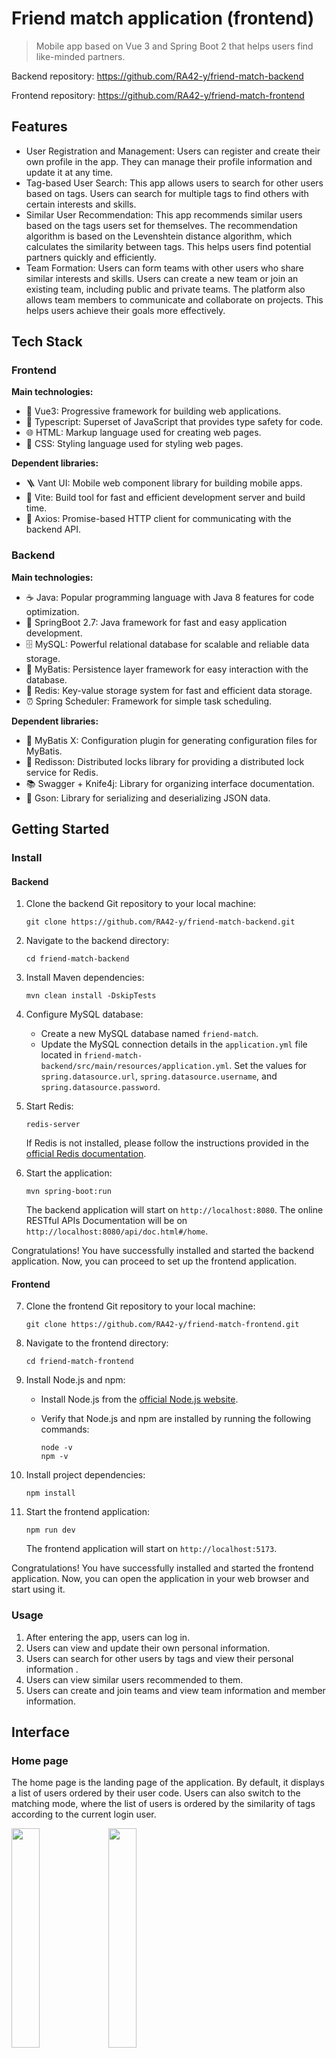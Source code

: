 # Friend match application (frontend)

> Mobile app based on Vue 3 and Spring Boot 2 that helps users find like-minded partners.

Backend repository: https://github.com/RA42-y/friend-match-backend

Frontend repository: https://github.com/RA42-y/friend-match-frontend

## Features

- User Registration and Management: Users can register and create their own profile in the app. They can manage their profile information and update it at any time.
- Tag-based User Search: This app allows users to search for other users based on tags. Users can search for multiple tags to find others with certain interests and skills.
- Similar User Recommendation: This app recommends similar users based on the tags users set for themselves. The recommendation algorithm is based on the Levenshtein distance algorithm, which calculates the similarity between tags. This helps users find potential partners quickly and efficiently.
- Team Formation: Users can form teams with other users who share similar interests and skills. Users can create a new team or join an existing team, including public and private teams. The platform also allows team members to communicate and collaborate on projects. This helps users achieve their goals more effectively.

## Tech Stack

### Frontend

**Main technologies:**

- 🌟 Vue3: Progressive framework for building web applications.
- 💼 Typescript: Superset of JavaScript that provides type safety for code.
- 🌐 HTML: Markup language used for creating web pages.
- 🎨 CSS: Styling language used for styling web pages.

**Dependent libraries:**

- 🪜 Vant UI: Mobile web component library for building mobile apps.
- 🚀 Vite: Build tool for fast and efficient development server and build time.
- 🔗 Axios: Promise-based HTTP client for communicating with the backend API.

### Backend

**Main technologies:**

- ☕️ Java: Popular programming language with Java 8 features for code optimization.
- 🍃 SpringBoot 2.7: Java framework for fast and easy application development.
- 🗄️ MySQL: Powerful relational database for scalable and reliable data storage.
- 🏢 MyBatis: Persistence layer framework for easy interaction with the database.
- 🔄 Redis: Key-value storage system for fast and efficient data storage.
- ⏰ Spring Scheduler: Framework for simple task scheduling.

**Dependent libraries:**

- 🧩 MyBatis X: Configuration plugin for generating configuration files for MyBatis.
- 🔐 Redisson: Distributed locks library for providing a distributed lock service for Redis.
- 📚 Swagger + Knife4j: Library for organizing interface documentation.
- 🍬 Gson: Library for serializing and deserializing JSON data.

## Getting Started

### Install

#### Backend

1. Clone the backend Git repository to your local machine:

    ```shell
    git clone https://github.com/RA42-y/friend-match-backend.git
    ```

2. Navigate to the backend directory:

    ```shell
    cd friend-match-backend
    ```

3. Install Maven dependencies:

    ```shell
    mvn clean install -DskipTests
    ```

4. Configure MySQL database:

    - Create a new MySQL database named `friend-match`.
    - Update the MySQL connection details in the `application.yml` file located in `friend-match-backend/src/main/resources/application.yml`. Set the values for `spring.datasource.url`, `spring.datasource.username`, and `spring.datasource.password`.

5. Start Redis:

    ```shell
    redis-server
    ```

    If Redis is not installed, please follow the instructions provided in the [official Redis documentation](https://redis.io/topics/quickstart).

6. Start the application:

    ```shell
    mvn spring-boot:run
    ```

    The backend application will start on `http://localhost:8080`. The online RESTful APIs Documentation will be on `http://localhost:8080/api/doc.html#/home`.

Congratulations! You have successfully installed and started the backend application. Now, you can proceed to set up the frontend application.

#### Frontend

7. Clone the frontend Git repository to your local machine:

    ```shell
    git clone https://github.com/RA42-y/friend-match-frontend.git
    ```

8. Navigate to the frontend directory:

    ```shell
    cd friend-match-frontend
    ```

9. Install Node.js and npm:

    - Install Node.js from the [official Node.js website](https://nodejs.org/en/download/).

    - Verify that Node.js and npm are installed by running the following commands:

        ```shell
        node -v
        npm -v
        ```

10. Install project dependencies:

    ```shell
    npm install
    ```

11. Start the frontend application:

    ```shell
    npm run dev
    ```

    The frontend application will start on `http://localhost:5173`.

Congratulations! You have successfully installed and started the frontend application. Now, you can open the application in your web browser and start using it.

### Usage

1. After entering the app, users can log in.
2. Users can view and update their own personal information.
3. Users can search for other users by tags and view their personal information .
4. Users can view similar users recommended to them.
5. Users can create and join teams and view team information and member information.

## Interface

### Home page

The home page is the landing page of the application. By default, it displays a list of users ordered by their user code. Users can also switch to the matching mode, where the list of users is ordered by the similarity of tags according to the current login user.

<p>
  <img src="assets/home.png" width="30%" />
  <img src="assets/home-matching.png" width="30%" /> 
</p>

### User Search

Users can search for other users based on selected tags. The list of users who have the selected tags will be displayed.

<p float="left">
  <img src="assets/search-tags.png" width="30%" />
  <img src="assets/search-results.png" width="30%" /> 
</p>

### Teams

The Teams page shows a list of public or private teams. Users can create a new team by filling out a form.

<p float="left">
  <img src="assets/team-public.png" width="30%" />
  <img src="assets/team-private.png" width="30%" /> 
  <img src="assets/team-add-form.png" width="30%" />
</p>

### User Info

The User Info page is only accessible to logged-in users. Users can update their personal information by clicking on the corresponding section.

<p float="left">
  <img src="assets/login.png" width="30%" />
  <img src="assets/user.png" width="30%" />
  <img src="assets/user-update-info.png" width="30%" /> 
</p>

## API

Backend RESTful API documentation: [friend-match-backend-api-v1.md](assets/friend-match-backend-api-v1.md)

## License

This project is licensed under the MIT License - see the [LICENSE](LICENSE.md) file for details.
